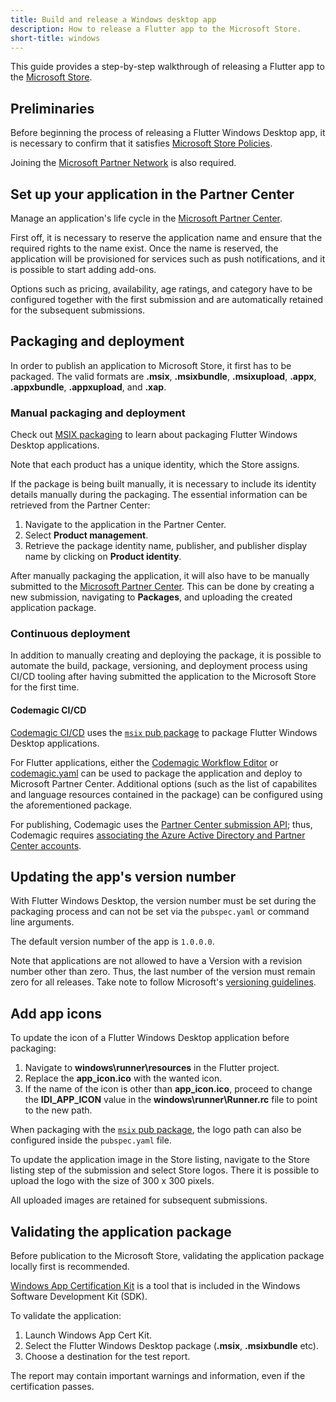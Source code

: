 ```yaml
---
title: Build and release a Windows desktop app
description: How to release a Flutter app to the Microsoft Store.
short-title: windows
---
```


This guide provides a step-by-step walkthrough of releasing a
Flutter app to the [Microsoft Store][microsoftstore].

## Preliminaries

Before beginning the process of releasing 
a Flutter Windows Desktop app, it is necessary
to confirm that it satisfies [Microsoft Store Policies][storepolicies].

Joining the [Microsoft Partner Network][microsoftpartner] is also required.

## Set up your application in the Partner Center

Manage an application's life cycle in the [Microsoft Partner Center][microsoftpartner].

First off, it is necessary to reserve the application name and ensure that the 
required rights to the name exist. Once the name is reserved, the application 
will be provisioned for services such as push notifications, and it is possible
to start adding add-ons.

Options such as pricing, availability, age ratings, and category have to be 
configured together with the first submission and are automatically retained 
for the subsequent submissions.

## Packaging and deployment

In order to publish an application to Microsoft Store,
it first has to be packaged. The valid formats are **.msix**, **.msixbundle**,
**.msixupload**, **.appx**, **.appxbundle**, **.appxupload**, and **.xap**.

### Manual packaging and deployment

Check out [MSIX packaging][msix packaging] to learn about packaging 
Flutter Windows Desktop applications.

Note that each product has a unique identity, which the Store assigns.

If the package is being built manually, it is necessary to include its 
identity details manually during the packaging. The essential information
can be retrieved from the Partner Center:

1. Navigate to the application in the Partner Center.
2. Select **Product management**.
3. Retrieve the package identity name, publisher, 
and publisher display name by clicking on **Product identity**.

After manually packaging the application, it will also have to be 
manually submitted to the [Microsoft Partner Center][microsoftpartner].
This can be done by creating a new submission, navigating to **Packages**, 
and uploading the created application package.

### Continuous deployment

In addition to manually creating and deploying the package, 
it is possible to automate the build, package, versioning, 
and deployment process using CI/CD tooling after having submitted
the application to the Microsoft Store for the first time.

#### Codemagic CI/CD

[Codemagic CI/CD][codemagic] uses the [`msix` pub package][msix package] to package 
Flutter Windows Desktop applications. 

For Flutter applications, either the [Codemagic Workflow Editor][cmworkfloweditor] or [codemagic.yaml][cmyaml] 
can be used to package the application and deploy to Microsoft Partner Center.
Additional options (such as the list of capabilites and language resources 
contained in the package) can be configured using the aforementioned package.

For publishing, Codemagic uses the [Partner Center submission API][partnercenterapi]; thus,
Codemagic requires [associating the Azure Active Directory and Partner Center accounts][azureadassociation].

## Updating the app's version number

With Flutter Windows Desktop, the version number must be set during the 
packaging process and can not be set via the `pubspec.yaml` 
or command line arguments. 

The default version number of the app is `1.0.0.0`.

Note that applications are not allowed to have a Version with a revision number
other than zero. Thus, the last number of the version must remain zero for all
releases. Take note to follow Microsoft's [versioning guidelines][windowspackageversioning].

## Add app icons

To update the icon of a Flutter Windows Desktop application before packaging:

1. Navigate to **windows\runner\resources** in the Flutter project.
2. Replace the **app_icon.ico** with the wanted icon.
3. If the name of the icon is other than **app_icon.ico**, proceed to
change the **IDI_APP_ICON** value in the **windows\runner\Runner.rc** file to
point to the new path.

When packaging with the [`msix` pub package][msix package], the logo path can
also be configured inside the `pubspec.yaml` file.

To update the application image in the Store listing, navigate to 
the Store listing step of the submission and select Store logos. 
There it is possible to upload the logo with the size of 300 x 300 pixels.

All uploaded images are retained for subsequent submissions.

## Validating the application package

Before publication to the Microsoft Store, validating the application
package locally first is recommended. 

[Windows App Certification Kit][windowsappcertification] is a tool that is 
included in the Windows Software Development Kit (SDK).

To validate the application:

1. Launch Windows App Cert Kit.
2. Select the Flutter Windows Desktop package (**.msix**, **.msixbundle** etc).
3. Choose a destination for the test report.

The report may contain important warnings and information, 
even if the certification passes. 

[azureadassociation]: https://docs.microsoft.com/en-us/windows/uwp/publish/associate-azure-ad-with-partner-center
[cmworkfloweditor]: https://docs.codemagic.io/flutter-publishing/publishing-to-microsoft-store/
[cmyaml]: https://docs.codemagic.io/yaml-publishing/microsoft-store/
[codemagic]: https://codemagic.io/start/
[microsoftstore]: https://www.microsoft.com/en-us/store/apps/windows/
[microsoftpartner]: https://partner.microsoft.com/en-GB/
[msix package]: {{site.pub}}/packages/msix
[msix packaging]: {{site.url}}/desktop#msix-packaging
[partnercenterapi]: https://docs.microsoft.com/en-us/azure/marketplace/azure-app-apis
[storepolicies]: https://docs.microsoft.com/en-us/windows/uwp/publish/store-policies/
[visualstudiopackaging]: https://docs.microsoft.com/en-us/windows/msix/package/packaging-uwp-apps
[visualstudiosubmission]: https://docs.microsoft.com/en-us/windows/msix/package/packaging-uwp-apps#automate-store-submissions
[windowspackageversioning]: https://docs.microsoft.com/en-us/windows/uwp/publish/package-version-numbering
[windowsappcertification]: https://docs.microsoft.com/en-us/windows/uwp/debug-test-perf/windows-app-certification-kit